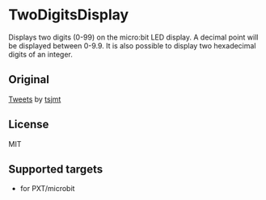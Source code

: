 # TwoDigitsDisplay

Displays two digits (0-99) on the micro:bit LED display. A decimal point will be displayed between 0-9.9.
It is also possible to display two hexadecimal digits of an integer.

## Original
[Tweets](https://twitter.com/tsjmt/status/1383378812574961668) by [tsjmt](https://twitter.com/tsjmt)

## License

MIT

## Supported targets

* for PXT/microbit
